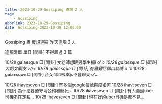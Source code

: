 ```yaml
---
title: 2023-10-29-Gossiping 違規 2 人
tags:
    - Gossiping
abbrlink: 2023-10-29-Gossiping
date: Gossiping-2023-10-29 12:00:00
---
```

Gossiping 板 [板規連結](https://www.ptt.cc/bbs/Gossiping/M.1637425085.A.07D.html)
昨天違規 2 人
<!-- more -->

違規清單
單日 [問卦] 不得超過 3 篇

10/28 gaiaesque □ [問卦] 女老師想跟男學生抓i o'_'o
10/28 gaiaesque □ [問卦] 大奶女網友 >//<
10/28 gaiaesque □ [問卦] 有雞雞尼棉口以嗎 o'_'o
10/28 gaiaesque □ [問卦] 台女484根本jo不會聊天 o'…

10/28 ihaveseven □ [問卦] 有多個google帳號爽度如何
10/28 ihaveseven □ [問卦] 為什麼要遵守兩公約和廢死…
10/28 ihaveseven □ [問卦] 有人遇過uber司機不在定點…
10/28 ihaveseven □ [問卦] 現在好的uber司機是都不見…
